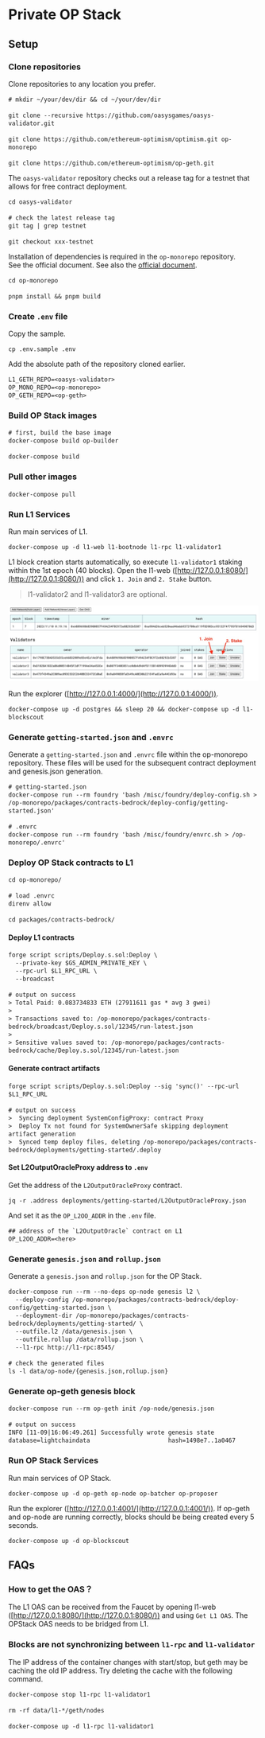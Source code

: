 # Private OP Stack

## Setup

### Clone repositories

Clone repositories to any location you prefer.

```shell
# mkdir ~/your/dev/dir && cd ~/your/dev/dir

git clone --recursive https://github.com/oasysgames/oasys-validator.git 

git clone https://github.com/ethereum-optimism/optimism.git op-monorepo

git clone https://github.com/ethereum-optimism/op-geth.git
```

The `oasys-validator` repository checks out a release tag for a testnet that allows for free contract deployment.

```shell
cd oasys-validator

# check the latest release tag
git tag | grep testnet

git checkout xxx-testnet
```

Installation of dependencies is required in the `op-monorepo` repository.  
See the official document. See also the [official document](https://stack.optimism.io/docs/build/getting-started/#build-the-optimism-monorepo).
```shell
cd op-monorepo

pnpm install && pnpm build
```

### Create `.env` file

Copy the sample.
```shell
cp .env.sample .env
```

Add the absolute path of the repository cloned earlier.
```dotenv
L1_GETH_REPO=<oasys-validator>
OP_MONO_REPO=<op-monorepo>
OP_GETH_REPO=<op-geth>
```

### Build OP Stack images

```shell
# first, build the base image
docker-compose build op-builder

docker-compose build
```

### Pull other images

```shell
docker-compose pull
```

### Run L1 Services

Run main services of L1.
```shell
docker-compose up -d l1-web l1-bootnode l1-rpc l1-validator1
```

L1 block creation starts automatically, so execute `l1-validator1` staking within the 1st epoch (40 blocks). Open the l1-web ([http://127.0.0.1:8080/](http://127.0.0.1:8080/)) and click `1. Join` and `2. Stake` button. 
> l1-validator2 and l1-validator3 are optional.

![Join & Stake](./.README/join-and-stake.jpg)

Run the explorer ([http://127.0.0.1:4000/](http://127.0.0.1:4000/)).
```shell
docker-compose up -d postgres && sleep 20 && docker-compose up -d l1-blockscout
```

### Generate `getting-started.json` and `.envrc`

Generate a `getting-started.json` and `.envrc` file within the op-monorepo repository. These files will be used for the subsequent contract deployment and genesis.json generation.

```shell
# getting-started.json
docker-compose run --rm foundry 'bash /misc/foundry/deploy-config.sh > /op-monorepo/packages/contracts-bedrock/deploy-config/getting-started.json'

# .envrc
docker-compose run --rm foundry 'bash /misc/foundry/envrc.sh > /op-monorepo/.envrc'
```

### Deploy OP Stack contracts to L1

```shell
cd op-monorepo/

# load .envrc
direnv allow

cd packages/contracts-bedrock/ 
```

#### Deploy L1 contracts

```shell
forge script scripts/Deploy.s.sol:Deploy \
  --private-key $GS_ADMIN_PRIVATE_KEY \
  --rpc-url $L1_RPC_URL \
  --broadcast

# output on success
> Total Paid: 0.083734833 ETH (27911611 gas * avg 3 gwei)
> 
> Transactions saved to: /op-monorepo/packages/contracts-bedrock/broadcast/Deploy.s.sol/12345/run-latest.json
> 
> Sensitive values saved to: /op-monorepo/packages/contracts-bedrock/cache/Deploy.s.sol/12345/run-latest.json
```

#### Generate contract artifacts

```shell
forge script scripts/Deploy.s.sol:Deploy --sig 'sync()' --rpc-url $L1_RPC_URL

# output on success
>  Syncing deployment SystemConfigProxy: contract Proxy
>  Deploy Tx not found for SystemOwnerSafe skipping deployment artifact generation
>  Synced temp deploy files, deleting /op-monorepo/packages/contracts-bedrock/deployments/getting-started/.deploy
```

#### Set L2OutputOracleProxy address to `.env`

Get the address of the `L2OutputOracleProxy` contract.
```shell
jq -r .address deployments/getting-started/L2OutputOracleProxy.json
```

And set it as the `OP_L2OO_ADDR` in the `.env` file.
```dotenv
## address of the `L2OutputOracle` contract on L1
OP_L2OO_ADDR=<here>
```

### Generate `genesis.json` and `rollup.json`

Generate a `genesis.json` and `rollup.json` for the OP Stack.

```shell
docker-compose run --rm --no-deps op-node genesis l2 \
  --deploy-config /op-monorepo/packages/contracts-bedrock/deploy-config/getting-started.json \
  --deployment-dir /op-monorepo/packages/contracts-bedrock/deployments/getting-started/ \
  --outfile.l2 /data/genesis.json \
  --outfile.rollup /data/rollup.json \
  --l1-rpc http://l1-rpc:8545/

# check the generated files
ls -l data/op-node/{genesis.json,rollup.json}
```

### Generate op-geth genesis block

```shell
docker-compose run --rm op-geth init /op-node/genesis.json

# output on success
INFO [11-09|16:06:49.261] Successfully wrote genesis state         database=lightchaindata                      hash=1498e7..1a0467
```

### Run OP Stack Services

Run main services of OP Stack.
```shell
docker-compose up -d op-geth op-node op-batcher op-proposer
```

Run the explorer ([http://127.0.0.1:4001/](http://127.0.0.1:4001/)). If op-geth and op-node are running correctly, blocks should be being created every 5 seconds.
```shell
docker-compose up -d op-blockscout
```

## FAQs

### How to get the OAS？

The L1 OAS can be received from the Faucet by opening l1-web ([http://127.0.0.1:8080/](http://127.0.0.1:8080/)) and using `Get L1 OAS`. The OPStack OAS needs to be bridged from L1.

### Blocks are not synchronizing between `l1-rpc` and `l1-validator`

The IP address of the container changes with start/stop, but geth may be caching the old IP address. Try deleting the cache with the following command.

```shell
docker-compose stop l1-rpc l1-validator1

rm -rf data/l1-*/geth/nodes 

docker-compose up -d l1-rpc l1-validator1
```
